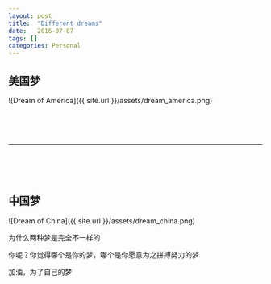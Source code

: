 ```yaml
---
layout: post
title:  "Different dreams"
date:   2016-07-07
tags: []
categories: Personal
---
```


## 美国梦

![Dream of America]({{ site.url }}/assets/dream_america.png)

<br><br><br>

---

<br><br><br>

## 中国梦

![Dream of China]({{ site.url }}/assets/dream_china.png)

为什么两种梦是完全不一样的

你呢？你觉得哪个是你的梦，哪个是你愿意为之拼搏努力的梦

加油，为了自己的梦